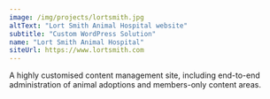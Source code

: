 ```yaml
---
image: /img/projects/lortsmith.jpg
altText: "Lort Smith Animal Hospital website"
subtitle: "Custom WordPress Solution"
name: "Lort Smith Animal Hospital"
siteUrl: https://www.lortsmith.com
---
```


A highly customised content management site, including end-to-end administration of animal adoptions and members-only content areas.
